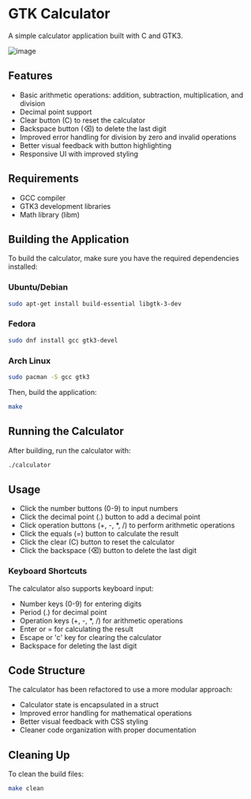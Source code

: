 # GTK Calculator

A simple calculator application built with C and GTK3.

![image](https://github.com/user-attachments/assets/eebed299-db4b-4e00-8f2f-813a473fb4e2)


## Features

- Basic arithmetic operations: addition, subtraction, multiplication, and division
- Decimal point support
- Clear button (C) to reset the calculator
- Backspace button (⌫) to delete the last digit
- Improved error handling for division by zero and invalid operations
- Better visual feedback with button highlighting
- Responsive UI with improved styling

## Requirements

- GCC compiler
- GTK3 development libraries
- Math library (libm)

## Building the Application

To build the calculator, make sure you have the required dependencies installed:

### Ubuntu/Debian
```bash
sudo apt-get install build-essential libgtk-3-dev
```

### Fedora
```bash
sudo dnf install gcc gtk3-devel
```

### Arch Linux
```bash
sudo pacman -S gcc gtk3
```

Then, build the application:
```bash
make
```

## Running the Calculator

After building, run the calculator with:
```bash
./calculator
```

## Usage

- Click the number buttons (0-9) to input numbers
- Click the decimal point (.) button to add a decimal point
- Click operation buttons (+, -, *, /) to perform arithmetic operations
- Click the equals (=) button to calculate the result
- Click the clear (C) button to reset the calculator
- Click the backspace (⌫) button to delete the last digit

### Keyboard Shortcuts

The calculator also supports keyboard input:
- Number keys (0-9) for entering digits
- Period (.) for decimal point
- Operation keys (+, -, *, /) for arithmetic operations
- Enter or = for calculating the result
- Escape or 'c' key for clearing the calculator
- Backspace for deleting the last digit

## Code Structure

The calculator has been refactored to use a more modular approach:
- Calculator state is encapsulated in a struct
- Improved error handling for mathematical operations
- Better visual feedback with CSS styling
- Cleaner code organization with proper documentation

## Cleaning Up

To clean the build files:
```bash
make clean
```
